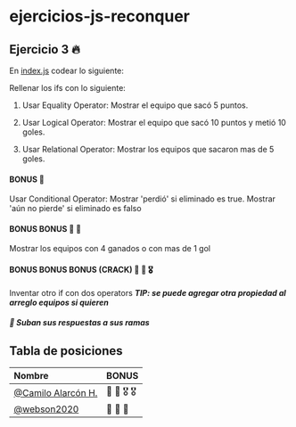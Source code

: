 # ejercicios-js-reconquer

## Ejercicio 3 🔥

En [index.js](index.js) codear lo siguiente:

Rellenar los ifs con lo siguiente:

1. Usar Equality Operator: Mostrar el equipo que sacó 5 puntos.


2. Usar Logical Operator: Mostrar el equipo que sacó 10 puntos y metió 10 goles.


3. Usar Relational Operator: Mostrar los equipos que sacaron mas de 5 goles.


#### BONUS 🏅
Usar Conditional Operator: 
Mostrar 'perdió' si eliminado es true.
Mostrar 'aún no pierde' si eliminado es falso

#### BONUS BONUS 🏅 🏅
Mostrar los equipos con 4 ganados o con mas de 1 gol

#### BONUS BONUS BONUS (CRACK) 🏅 🏅 🎖
Inventar otro if con dos operators
***TIP: se puede agregar otra propiedad al arreglo equipos si quieren***

##### 🚀  Suban sus respuestas a sus ramas

## Tabla de posiciones

| Nombre | BONUS    |
| :-------- | :------- | 
| [@Camilo Alarcón H.](https://github.com/Camilo-Alarcon) | 🏅 🏅 🎖 🎖 | 
| [@webson2020](https://github.com/webson2020) | 🏅 🏅 🏅 | 
  





